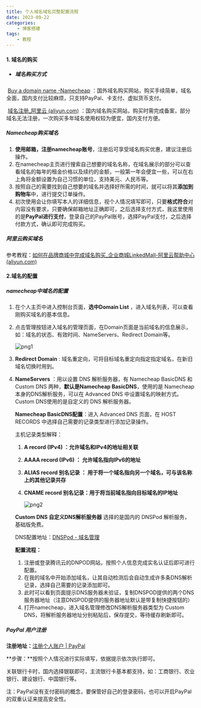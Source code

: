 ```yaml
---
title: 个人域名域名完整配置流程
date: 2023-09-22
categories:
	- 博客搭建
tags:
	- 教程
---
```



#### 1. 域名的购买

* ##### 域名购买方式

​	 [Buy a domain name -Namecheap](https://www.namecheap.com/) ：国外域名购买网站，购买手续简单，域名全面，国内支付比较麻烦，只支持PayPal、卡支付、虚拟货币支付。

​	 [域名注册_阿里云 (aliyun.com)](https://wanwang.aliyun.com/domain) ：国内域名购买网站，购买时需完成备案，部分域名无法注册，一次购买多年域名使用权较为便宜，国内支付方便。

##### Namecheap购买域名

1. **使用邮箱，注册namecheap账号**，注册后可享受域名购买优惠，建议注册后操作。
2. 在namecheap主页进行搜索自己想要的域名名称，在域名展示的部分可以查看域名的每年的租金价格以及续约的金额，一般第一年会便宜一些，可以在右上角将金额设置为自己习惯的单位，支持美元、人民币等。
3. 按照自己的需要找到自己想要的域名并选择好所需的时间，就可以将其**添加到购物车**中，进行提交订单操作。
4. 初次使用会让你填写本人的详细信息，视个人情况填写即可，只要**格式符合**对内容没有要求，只要确保邮箱地址正确即可，之后选择支付方式，我这里使用的是**PayPal进行支付**，登录自己的PayPal账号，选择PayPal支付，之后选择付款方式，确认即可完成购买。

##### 阿里云购买域名

参考教程：[如何在品牌商城中完成域名购买_企业商城LinkedMall-阿里云帮助中心 (aliyun.com)](https://help.aliyun.com/document_detail/456480.html?spm=5176.22414175.sslink.3.3f9e2468C9C2JP)



#### 2.域名的配置

##### namecheap中域名的配置

1. 在个人主页中进入控制台页面，**选中Domain List** ，进入域名列表，可以查看刚购买域名的基本信息。

2. 点击管理按钮进入域名的管理页面，在Domain页面是当前域名的信息展示，如：域名的状态、有效时间、NameServers、Redirect Domain等。

   ![png1](/assets/images/个人域名完整配置流程/Snipaste_2023-09-19_21-54-04.PNG)

3. **Redirect Domain** : 域名重定向，可将目标域名重定向指定指定域名，在新旧域名切换时用到。

4. **NameServers** ：用以设置 DNS 解析服务器，有 Namecheap BasicDNS 和 Custom DNS 两种，**默认是Namecheap BasicDNS**，使用的是 Namecheap 本身的DNS解析服务，可以在 Advanced DNS 中设置域名的映射方式。Custom DNS使用的是自定义的 DNS 解析服务器。

   

   **Namecheap BasicDNS配置**：进入 Advanced DNS 页面，在 HOST RECORDS 中选择自己需要的记录类型进行添加记录操作。

   主机记录类型解释：

    1. **A record (IPv4) ：允许域名和IPv4的地址相关联**

    2. **AAAA record (IPv6)  ： 允许域名指向IPv6的地址**

    3. **ALIAS record 别名记录 ： 用于将一个域名指向另一个域名，可与该名称上的其他记录共存**

    4. **CNAME record 别名记录：用于将当前域名指向目标域名的IP地址**

       ![png2](/assets/images/个人域名完整配置流程/Snipaste_2023-09-19_21-57-12.PNG)
   
    **Custom DNS 自定义DNS解析服务器**
    选择的是国内的 DNSPod 解析服务，基础版免费。
   
     DNS配置地址：[DNSPod - 域名管理](https://console.dnspod.cn/)
   
     **配置流程：**
   1. 注册或登录腾讯云的DNPOD网站，按照个人信息完成实名认证后即可进行配置。
   2. 在我的域名中开始添加域名，让其自动检测后会自动生成许多条DNS解析记录，选择自己需要的记录添加即可。
   3. 此时可以看到页面提示DNS服务器未验证，复制DNSPOD提供的两个DNS服务器地址（注意DNSPOD提供的服务器地址默认是带复制快捷按钮的）
   4. 打开namecheap，进入域名管理修改DNS解析服务器类型为 Custom DNS，将解析服务器地址分别粘贴后，保存提交，等待缓存刷新即可。





##### PayPal 用户注册

**注册地址：**[注册个人账户 | PayPal](https://www.paypal.com/c2/welcome/signup/#/country_selection)

**步骤：**按照个人情况进行实际填写，依据提示依次执行即可。

关联银行卡时，国内选择银联即可，主流银行卡基本都支持，如：工商银行、农业银行、建设银行、中国银行等。

注：PayPal没有支付密码的概念，要保管好自己的登录密码，也可以开启PayPal的双重认证来提高安全性。